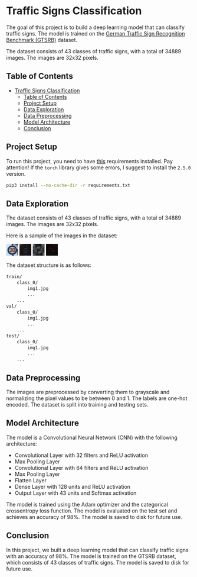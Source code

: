# Traffic Signs Classification

The goal of this project is to build a deep learning model that can classify traffic signs. The model is trained on the [German Traffic Sign Recognition Benchmark (GTSRB)](http://benchmark.ini.rub.de/?section=gtsrb&subsection=dataset) dataset.

The dataset consists of 43 classes of traffic signs, with a total of 34889 images. The images are 32x32 pixels.

## Table of Contents

- [Traffic Signs Classification](#traffic-signs-classification)
	- [Table of Contents](#table-of-contents)
	- [Project Setup](#project-setup)
	- [Data Exploration](#data-exploration)
	- [Data Preprocessing](#data-preprocessing)
	- [Model Architecture](#model-architecture)
	- [Conclusion](#conclusion)

## Project Setup

To run this project, you need to have [this](./requirements.txt) requirements installed. Pay attention! If the `torch` library gives some errors, I suggest to install the `2.5.0` version.

```bash
pip3 install --no-cache-dir -r requirements.txt
```

## Data Exploration

The dataset consists of 43 classes of traffic signs, with a total of 34889 images. The images are 32x32 pixels.

Here is a sample of the images in the dataset:

![Traffic Signs 20km](./media/img/traffic_signs_20km.png) ![Traffic Signs 120km](./media/img/traffic_signs_120km.png) ![Traffic Signs nopassing](./media/img/traffic_signs_nopassing.png) ![Traffic Signs right](./media/img/traffic_signs_right.png)

The dataset structure is as follows:
```
train/
	class_0/
		img1.jpg
		...
	...
val/
	class_0/
		img1.jpg
		...
	...
test/
	class_0/
		img1.jpg
		...
	...
```

## Data Preprocessing

The images are preprocessed by converting them to grayscale and normalizing the pixel values to be between 0 and 1. The labels are one-hot encoded. The dataset is split into training and testing sets.

## Model Architecture

The model is a Convolutional Neural Network (CNN) with the following architecture:

- Convolutional Layer with 32 filters and ReLU activation
- Max Pooling Layer
- Convolutional Layer with 64 filters and ReLU activation
- Max Pooling Layer
- Flatten Layer
- Dense Layer with 128 units and ReLU activation
- Output Layer with 43 units and Softmax activation

The model is trained using the Adam optimizer and the categorical crossentropy loss function. The model is evaluated on the test set and achieves an accuracy of 98%. The model is saved to disk for future use.

## Conclusion

In this project, we built a deep learning model that can classify traffic signs with an accuracy of 98%. The model is trained on the GTSRB dataset, which consists of 43 classes of traffic signs. The model is saved to disk for future use.

